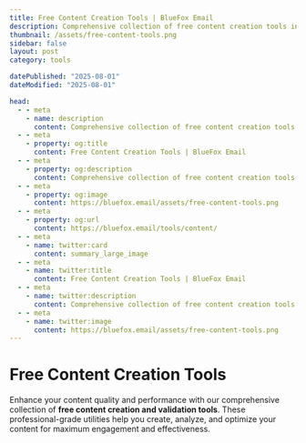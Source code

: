 ```yaml
---
title: Free Content Creation Tools | BlueFox Email
description: Comprehensive collection of free content creation tools including link checker, plagiarism checker, readability analyzer, and SEO keyword extractor.
thumbnail: /assets/free-content-tools.png
sidebar: false
layout: post
category: tools

datePublished: "2025-08-01"
dateModified: "2025-08-01"

head:
  - - meta
    - name: description
      content: Comprehensive collection of free content creation tools including link checker, plagiarism checker, readability analyzer, and SEO keyword extractor.
  - - meta
    - property: og:title
      content: Free Content Creation Tools | BlueFox Email
  - - meta
    - property: og:description
      content: Comprehensive collection of free content creation tools including link checker, plagiarism checker, readability analyzer, and SEO keyword extractor.
  - - meta
    - property: og:image
      content: https://bluefox.email/assets/free-content-tools.png
  - - meta
    - property: og:url
      content: https://bluefox.email/tools/content/
  - - meta
    - name: twitter:card
      content: summary_large_image
  - - meta
    - name: twitter:title
      content: Free Content Creation Tools | BlueFox Email
  - - meta
    - name: twitter:description
      content: Comprehensive collection of free content creation tools including link checker, plagiarism checker, readability analyzer, and SEO keyword extractor.
  - - meta
    - name: twitter:image
      content: https://bluefox.email/assets/free-content-tools.png
---
```


<GlossaryNavigation link="/tools" label="Back to Tools Home" />

# Free Content Creation Tools

Enhance your content quality and performance with our comprehensive collection of **free content creation and validation tools**. These professional-grade utilities help you create, analyze, and optimize your content for maximum engagement and effectiveness.

<FreeToolsIndex level="category" category="content" />
